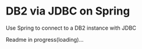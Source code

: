 # DB2 via JDBC on Spring
Use Spring to connect to a DB2 instance with JDBC

Readme in progress(loading)...
